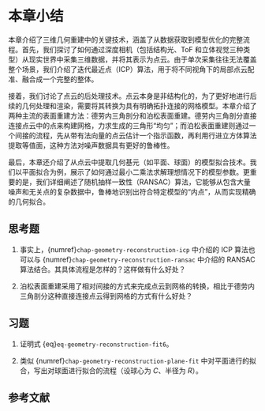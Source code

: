# 本章小结

本章介绍了三维几何重建中的关键技术，涵盖了从数据获取到模型优化的完整流程。首先，我们探讨了如何通过深度相机（包括结构光、ToF 和立体视觉三种类型）从现实世界中采集三维数据，并将其表示为点云。由于单次采集往往无法覆盖整个场景，我们介绍了迭代最近点（ICP）算法，用于将不同视角下的局部点云配准、融合成一个完整的整体。

接着，我们讨论了点云的后处理技术。点云本身是非结构化的，为了更好地进行后续的几何处理和渲染，需要将其转换为具有明确拓扑连接的网格模型。本章介绍了两种主流的表面重建方法：德劳内三角剖分和泊松表面重建。德劳内三角剖分直接连接点云中的点来构建网格，力求生成的三角形“均匀”；而泊松表面重建则通过一个间接的流程，先从带有法向量的点云估计一个指示函数，再利用行进立方体算法提取等值面，这种方法对噪声数据具有更好的鲁棒性。

最后，本章还介绍了从点云中提取几何基元（如平面、球面）的模型拟合技术。我们以平面拟合为例，展示了如何通过最小二乘法求解理想情况下的模型参数。更重要的是，我们详细阐述了随机抽样一致性（RANSAC）算法，它能够从包含大量噪声和无关点的复杂数据中，鲁棒地识别出符合特定模型的“内点”，从而实现精确的几何拟合。

<!-- ## 扩展阅读

1. [ICP 可视化](https://laempy.github.io/pyoints/tutorials/icp.html#References)，[ICP 算法改进](https://gfx.cs.princeton.edu/proj/iccv05_course/iccv05_icp_gr.ppt)；

2. [德劳内三角化的2D可视化[1]](https://cartography-playground.gitlab.io/playgrounds/triangulation-delaunay-voronoi-diagram/)[[2]](https://travellermap.com/tmp/delaunay.htm)；
    
3. [行进立方体算法的可视化](https://www.willusher.io/webgl-marching-cubes/)；

4. [模型拟合的可视化](https://github.com/leomariga/pyRANSAC-3D/tree/Animations)。 -->

## 思考题

1. 事实上，{numref}`chap-geometry-reconstruction-icp` 中介绍的 ICP 算法也可以与 {numref}`chap-geometry-reconstruction-ransac` 中介绍的 RANSAC 算法结合。其具体流程是怎样的？这样做有什么好处？

2. 泊松表面重建采用了相对间接的方式来完成点云到网格的转换，相比于德劳内三角剖分这种直接连接点云得到网格的方式有什么好处？


## 习题

1. 证明式 {eq}`eq-geometry-reconstruction-fit6`。

2. 类似 {numref}`chap-geometry-reconstruction-plane-fit` 中对平面进行的拟合，写出对球面进行拟合的流程（设球心为 $C$、半径为 $R$）。

## 参考文献

```{bibliography} ref.bib
```
